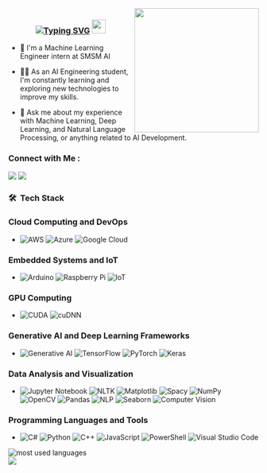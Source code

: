<img width="250" align="right" src="https://media1.giphy.com/media/v1.Y2lkPTc5MGI3NjExeGhraGdjbDhjOWJyb2hucGd3YmJ2ZTNpOGdhdDdvbnJtZmhlNmtlZiZlcD12MV9pbnRlcm5hbF9naWZfYnlfaWQmY3Q9Zw/qgQUggAC3Pfv687qPC/giphy.gif">


<h3 align="center">
 <a href="https://git.io/typing-svg"><img src="https://readme-typing-svg.demolab.com?font=Fira+Code&weight=100&duration=1000&pause=50&color=225DF7&multiline=true&random=false&width=440&height=132&lines=Welcome+to+my+profile+!;+;I'm+Abdelrahman+Hassan;+;Artificial+Intelligence+Engineer" alt="Typing SVG" /></a>
  <img src="https://media.giphy.com/media/hvRJCLFzcasrR4ia7z/giphy.gif" width="28">
</h3>

<!-- Typing SVG by DenverCoder1 - https://github.com/DenverCoder1/readme-typing-svg -->
<p align="center">
  
- 🏢 I'm a Machine Learning Engineer intern at SMSM AI
  
- 👨‍💻 As an AI Engineering student, I'm constantly learning and exploring new technologies to improve my skills.

- 💬 Ask me about my experience with Machine Learning, Deep Learning, and Natural Language Processing, or anything related to AI Development.


### Connect with Me :

<a href="https://linkedin.com/in/abdelrahman-hassan1" target="_blank"><img src="https://img.shields.io/badge/-Abdelrahman%20Hassan-0077B5?style=for-the-badge&logo=Linkedin&logoColor=white"/></a>
<a href="https://t.me/abderlahman_hassan" target="_blank"><img src="https://img.shields.io/badge/-Abdelrahman%20Hassan-0077B5?style=for-the-badge&logo=Telegram&logoColor=white"/></a>


### 🛠 &nbsp;Tech Stack

### Cloud Computing and DevOps 
- ![AWS](https://img.shields.io/badge/-AWS-05122A?style=flat&logo=amazon-aws) ![Azure](https://img.shields.io/badge/-Azure-05122A?style=flat&logo=microsoft-azure) ![Google Cloud](https://img.shields.io/badge/-Google%20Cloud-05122A?style=flat&logo=google-cloud)

### Embedded Systems and IoT
- ![Arduino](https://img.shields.io/badge/-Arduino-05122A?style=flat&logo=arduino) ![Raspberry Pi](https://img.shields.io/badge/-Raspberry%20Pi-05122A?style=flat&logo=Raspberry-Pi) ![IoT](https://img.shields.io/badge/-IoT-05122A?style=flat&logo=iot)

### GPU Computing 
- ![CUDA](https://img.shields.io/badge/-CUDA-05122A?style=flat&logo=nvidia) ![cuDNN](https://img.shields.io/badge/-cuDNN-05122A?style=flat)

### Generative AI and Deep Learning Frameworks
- ![Generative AI](https://img.shields.io/badge/-Generative%20AI-05122A?style=flat) ![TensorFlow](https://img.shields.io/badge/-TensorFlow-05122A?style=flat&logo=tensorflow) ![PyTorch](https://img.shields.io/badge/-PyTorch-05122A?style=flat&logo=pytorch) ![Keras](https://img.shields.io/badge/-Keras-05122A?style=flat&logo=keras)

### Data Analysis and Visualization 
- ![Jupyter Notebook](https://img.shields.io/badge/-Jupyter%20Notebook-05122A?style=flat&logo=jupyter) ![NLTK](https://img.shields.io/badge/-NLTK-05122A?style=flat&logo=nltk) ![Matplotlib](https://img.shields.io/badge/-Matplotlib-05122A?style=flat&logo=matplotlib) ![Spacy](https://img.shields.io/badge/-Spacy-05122A?style=flat&logo=spacy) ![NumPy](https://img.shields.io/badge/-NumPy-05122A?style=flat&logo=numpy) ![OpenCV](https://img.shields.io/badge/-OpenCV-05122A?style=flat&logo=opencv) ![Pandas](https://img.shields.io/badge/-Pandas-05122A?style=flat&logo=pandas) ![NLP](https://img.shields.io/badge/-NLP-05122A?style=flat) ![Seaborn](https://img.shields.io/badge/-Seaborn-05122A?style=flat&logo=seaborn) ![Computer Vision](https://img.shields.io/badge/-Computer%20Vision-05122A?style=flat)

### Programming Languages and Tools
- ![C#](https://img.shields.io/badge/-C%23-05122A?style=flat&logo=c-sharp) ![Python](https://img.shields.io/badge/-Python-05122A?style=flat&logo=python) ![C++](https://img.shields.io/badge/-C++-05122A?style=flat&logo=c%2B%2B) ![JavaScript](https://img.shields.io/badge/-JavaScript-05122A?style=flat&logo=javascript) ![PowerShell](https://img.shields.io/badge/-PowerShell-05122A?style=flat&logo=powershell) ![Visual Studio Code](https://img.shields.io/badge/-Visual%20Studio%20Code-05122A?style=flat&logo=visual-studio-code&logoColor=007ACC)






<img align="left" src="https://github-readme-stats.vercel.app/api/top-langs?username=abdelrahmanhassan111&show_icons=true&locale=en&layout=compact&theme=radical" alt="most used languages" />
<br>
<a href="https://komarev.com/ghpvc/?username=abdelrahmanhassan111&style=for-the-badge">
    <img src="https://komarev.com/ghpvc/?username=abdelrahmanhassan111&style=for-the-badge">
</a>
